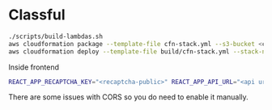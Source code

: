 Classful
========

```sh
./scripts/build-lambdas.sh
aws cloudformation package --template-file cfn-stack.yml --s3-bucket <cloudformation bucket> --output-template-file build/cfn-stack.yml
aws cloudformation deploy --template-file build/cfn-stack.yml --stack-name classful-prod --capabilities CAPABILITY_IAM --parameter-overrides ParamRecaptchaSecret=<recaptcha secret>
```

Inside frontend
```sh
REACT_APP_RECAPTCHA_KEY="<recaptcha-public>" REACT_APP_API_URL="<api url>" yarn build
```

There are some issues with CORS so you do need to enable it manually.